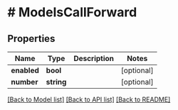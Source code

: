 # # ModelsCallForward

## Properties

Name | Type | Description | Notes
------------ | ------------- | ------------- | -------------
**enabled** | **bool** |  | [optional]
**number** | **string** |  | [optional]

[[Back to Model list]](../../README.md#models) [[Back to API list]](../../README.md#endpoints) [[Back to README]](../../README.md)
